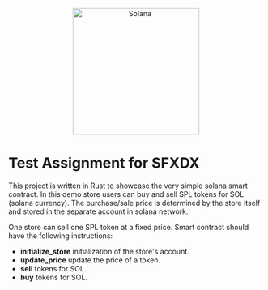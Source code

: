 <p align="center">
  <a href="https://solana.com">
    <img alt="Solana" src="https://i.imgur.com/uBVzyX3.png" width="250" />
  </a>
</p>

# Test Assignment for SFXDX

This project is written in Rust to showcase the very simple solana smart contract. In this demo store users can buy and sell SPL tokens for SOL (solana currency). The purchase/sale price is determined by the store itself and stored in the separate account in solana network.

One store can sell one SPL token at a fixed price. Smart contract should have the following instructions:

- **initialize_store** initialization of the store's account.
- **update_price** update the price of a token.
- **sell** tokens for SOL.
- **buy** tokens for SOL.
